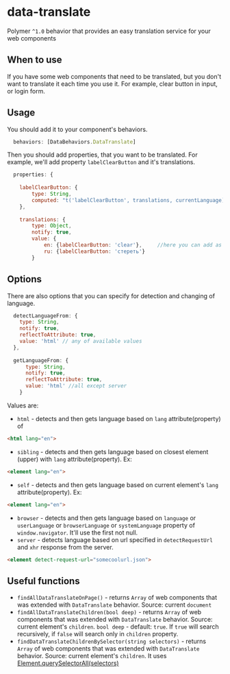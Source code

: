 # data-translate
Polymer `^1.0` behavior that provides an easy translation service for your web components

## When to use

If you have some web components that need to be translated, but you don't want to translate it each time you use it.
For example, clear button in input, or login form.

## Usage

You should add it to your component's behaviors.

```javascript
  behaviors: [DataBehaviors.DataTranslate]
  ```
  
Then you should add properties, that you want to be translated. For example, we'll add property `labelClearButton` and it's translations.

```javascript
  properties: {
  
    labelClearButton: {
        type: String,
        computed: "t('labelClearButton', translations, currentLanguage)"  //you have to specify name of property and 2 required arguments :translations, currentLanguage, which are required for notify changes events
    },
    
    translations: {
        type: Object,
        notify: true,
        value: {
            en: {labelClearButton: 'clear'},     //here you can add as many translations as you want
            ru: {labelClearButton: 'стереть'}
        }
  ```
## Options

There are also options that you can specify for detection and changing of language.

```javascript
  detectLanguageFrom: {
    type: String,
    notify: true,
    reflectToAttribute: true,
    value: 'html' // any of available values
  },
  
  getLanguageFrom: {
      type: String,
      notify: true,
      reflectToAttribute: true,
      value: 'html' //all except server
    }
   ```
Values are:
* `html` - detects and then gets language based on `lang` attribute(property) of
```html
<html lang="en">
```
* `sibling` - detects and then gets language based on closest element (upper) with `lang` attribute(property).  Ex:
```html
<element lang="en">
```
* `self` - detects and then gets language based on current element's `lang` attribute(property). Ex:
```html
<element lang="en">
```
* `browser` - detects and then gets language based on `language` or `userLanguage` or `browserLanguage` or `systemLanguage` property of `window.navigator`. It'll use the first not null.
* `server` - detects language based on url specified in `detectRequestUrl` and `xhr` response from the server.
```html
<element detect-request-url="somecoolurl.json">
```

## Useful functions

* `findAllDataTranslateOnPage()` - returns `Array` of web components that was extended with `DataTranslate` behavior. 
Source: current `document`
* `findAllDataTranslateChildren(bool deep)` - returns `Array` of web components that was extended with `DataTranslate` behavior.
Source: current element's `children`.
`bool deep` - default: `true`. If `true` will search recursively, if `false` will search only in `children` property.
* `findDataTranslateChildrenBySelector(string selectors)` - returns `Array` of web components that was extended with `DataTranslate` behavior. 
Source: current element's `children`. It uses [Element.querySelectorAll(selectors)](https://developer.mozilla.org/en-US/docs/Web/API/Element/querySelectorAll)
